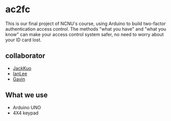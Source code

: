 # ac2fc
This is our final project of NCNU's course, using Arduino to build two-factor authentication access control. The methods "what you have" and "what you know" can make your access control system safer, no need to worry about your ID card lost.

## collaborator

- [JackKuo](https://github.com/jackkuo-tw)
- [IanLee](https://github.com/ian1hx)
- [Gavin](https://github.com/gavin666)

## What we use

- Arduino UNO
- 4X4 keypad
